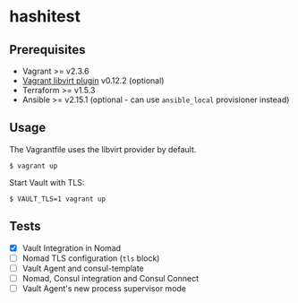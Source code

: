 # hashitest

## Prerequisites

- Vagrant >= v2.3.6
- [Vagrant libvirt plugin](https://github.com/vagrant-libvirt/vagrant-libvirt)
  v0.12.2 (optional)
- Terraform >= v1.5.3
- Ansible >= v2.15.1 (optional - can use `ansible_local` provisioner instead)

## Usage

The Vagrantfile uses the libvirt provider by default.

```
$ vagrant up
```

Start Vault with TLS:

```
$ VAULT_TLS=1 vagrant up
```

## Tests

- [x] Vault Integration in Nomad
- [ ] Nomad TLS configuration (`tls` block)
- [ ] Vault Agent and consul-template
- [ ] Nomad, Consul integration and Consul Connect
- [ ] Vault Agent's new process supervisor mode
